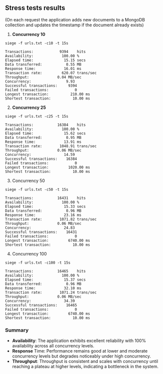## Stress tests results

(On each request the application adds new documents to a MongoDB collection and updates the timestamp if the document already exists)

1. **Concurrency 10**
```
siege -f urls.txt -c10 -t 15s
```
```
Transactions:		     9394    hits
Availability:		      100.00 %
Elapsed time:		       15.15 secs
Data transferred:	        0.55 MB
Response time:		       16.01 ms
Transaction rate:	      620.07 trans/sec
Throughput:		        0.04 MB/sec
Concurrency:		        9.93
Successful transactions:     9394
Failed transactions:	        0
Longest transaction:	      210.00 ms
Shortest transaction:	       10.00 ms
```

2. **Concurrency 25**
```
siege -f urls.txt -c25 -t 15s
```
```
Transactions:		    16384    hits
Availability:		      100.00 %
Elapsed time:		       15.62 secs
Data transferred:	        0.95 MB
Response time:		       13.91 ms
Transaction rate:	     1048.91 trans/sec
Throughput:		        0.06 MB/sec
Concurrency:		       14.59
Successful transactions:    16384
Failed transactions:	        0
Longest transaction:	     1020.00 ms
Shortest transaction:	       10.00 ms
```

3. Concurrency 50
```
siege -f urls.txt -c50 -t 15s
```
```
Transactions:		    16431    hits
Availability:		      100.00 %
Elapsed time:		       15.33 secs
Data transferred:	        0.96 MB
Response time:		       23.16 ms
Transaction rate:	     1071.82 trans/sec
Throughput:		        0.06 MB/sec
Concurrency:		       24.83
Successful transactions:    16431
Failed transactions:	        0
Longest transaction:	     6740.00 ms
Shortest transaction:	       10.00 ms
```

4. Concurrency 100
```
siege -f urls.txt -c100 -t 15s
```
```
Transactions:		    16465    hits
Availability:		      100.00 %
Elapsed time:		       15.37 secs
Data transferred:	        0.96 MB
Response time:		       32.10 ms
Transaction rate:	     1071.24 trans/sec
Throughput:		        0.06 MB/sec
Concurrency:		       34.39
Successful transactions:    16465
Failed transactions:	        0
Longest transaction:	     6740.00 ms
Shortest transaction:	       10.00 ms
```

### Summary
- **Availability**: The application exhibits excellent reliability with 100% availability across all concurrency levels.
- **Response** Time: Performance remains good at lower and moderate concurrency levels but degrades noticeably under high concurrency.
- **Throughput**: Throughput is consistent and scales with concurrency until reaching a plateau at higher levels, indicating a bottleneck in the system.
